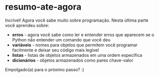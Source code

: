 # resumo-ate-agora

Incrível! Agora você sabe muito sobre programação. Nesta última parte você aprendeu sobre:

* **erros** - agora você sabe como ler e entender erros que aparecem se o Python não entender um comando que você deu
* **variáveis** - nomes para objetos que permitem você programar facilmente e deixar seu código mais legível
* **listas** - listas de objetos armazenados em uma ordem específica
* **dicionários** - objetos armazenados como pares chave-valor

Empolgado\(a\) para o próximo passo? :\)

